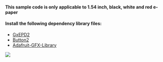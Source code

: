 

#### This sample code is only applicable to 1.54 inch, black, white and red e-paper

#### Install the following dependency library files:
- [GxEPD2](https://github.com/ZinggJM/GxEPD2)
- [Button2](https://github.com/lewisxhe/Button2)
- [Adafruit-GFX-Library](https://github.com/adafruit/Adafruit-GFX-Library)

![](../image/T5V2.4.jpg)